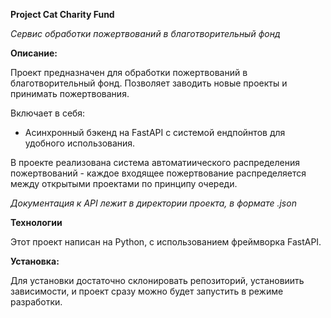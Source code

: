 **Project Cat Charity Fund**

_Сервис обработки пожертвований в благотворительный фонд_

**Описание:**

Проект предназначен для обработки пожертвований в благотворительный фонд.
Позволяет заводить новые проекты и принимать пожертвования.

Включает в себя:

 - Асинхронный бэкенд на FastAPI с системой ендпойнтов для удобного использования.

 В проекте реализована система автоматиического распределения пожертвований - каждое входящее пожертвование распределяется между открытыми проектами по принципу очереди.

_Документация к API лежит в директории проекта, в формате .json_


**Технологии**

Этот проект написан на Python, с использованием фреймворка FastAPI.

**Установка:**

Для установки достаточно склонировать репозиторий, установиить зависимости, и проект сразу можно будет запустить в режиме разработки.
